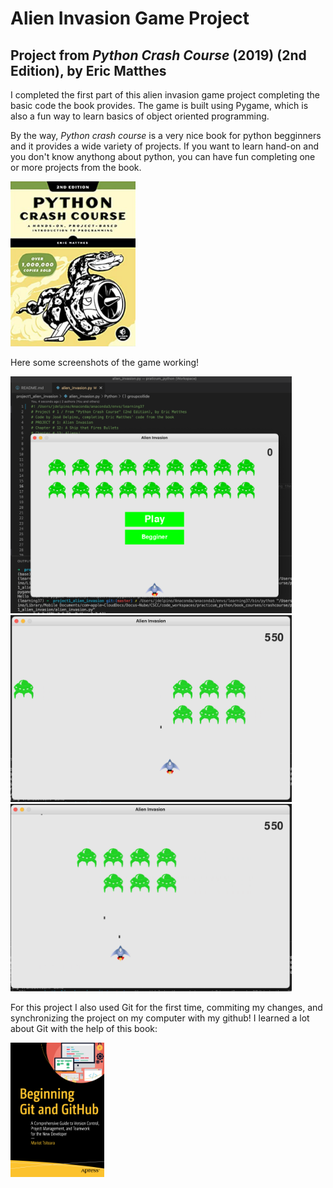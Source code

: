 # Alien Invasion Game Project
## Project from *Python Crash Course* (2019) (2nd Edition), by Eric Matthes

I completed the first part of this alien invasion game project completing the basic code the book provides.
The game is built using Pygame, which is also a fun way to learn basics of object oriented programming.

By the way, *Python crash course* is a very nice book for python begginners and it provides a wide variety of projects.
If you want to learn hand-on and you don't know anythong about python, you can have fun completing one or more
projects from the book.

<img src="readme_images/p_crashcourse.png" width="200px" aling="left"/>

Here some screenshots of the game working!

<img src="readme_images/playing_1.png" width="450px" aling="left"/>
<img src="readme_images/playing_2.png" width="450px" aling="left"/>
<img src="readme_images/playing_3.png" width="450px" aling="left"/>


For this project I also used Git for the first time, commiting my changes, and synchronizing the project on my computer
with my github! I learned a lot about Git with the help of this book:

<img src="readme_images/beggining_git.png" width="150px">
